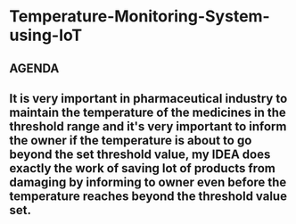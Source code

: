 # Temperature-Monitoring-System-using-IoT
<h2>AGENDA<h2>
  <p styles = "font-family: sans-serif font-size:10px">It is very important in pharmaceutical industry to maintain the temperature of the medicines in the threshold range and it's very important to inform the owner if the temperature is about to go beyond the set threshold value, my IDEA does exactly the work of saving lot of products from damaging by informing to owner even before the temperature reaches beyond the threshold value set.

</p>
